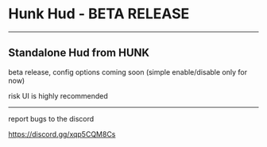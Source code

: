 # Hunk Hud - BETA RELEASE
---
## Standalone Hud from HUNK

beta release, config options coming soon (simple enable/disable only for now)

risk UI is highly recommended

---

report bugs to the discord 

https://discord.gg/xqp5CQM8Cs